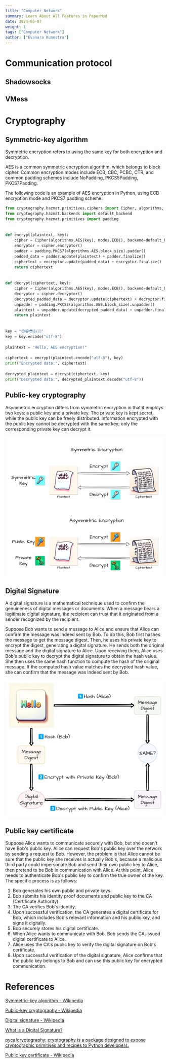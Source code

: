 ```yaml
---
title: "Computer Network"
summary: Learn About All Features in PaperMod
date: 2024-06-07
weight: 1
tags: ["Computer Network"]
author: ["Evanara Kumestra"]
---
```


# Communication protocol

## Shadowsocks

## VMess

# Cryptography

## Symmetric-key algorithm

Symmetric encryption refers to using the same key for both encryption and decryption.

AES is a common symmetric encryption algorithm, which belongs to block cipher. Common encryption modes include ECB, CBC, PCBC, CTR, and common padding schemes include NoPadding, PKCS5Padding, PKCS7Padding.

The following code is an example of AES encryption in Python, using ECB encryption mode and PKCS7 padding scheme:

```python {linenos=true}
from cryptography.hazmat.primitives.ciphers import Cipher, algorithms, modes
from cryptography.hazmat.backends import default_backend
from cryptography.hazmat.primitives import padding


def encrypt(plaintext, key):
    cipher = Cipher(algorithms.AES(key), modes.ECB(), backend=default_backend())
    encryptor = cipher.encryptor()
    padder = padding.PKCS7(algorithms.AES.block_size).padder()
    padded_data = padder.update(plaintext) + padder.finalize()
    ciphertext = encryptor.update(padded_data) + encryptor.finalize()
    return ciphertext


def decrypt(ciphertext, key):
    cipher = Cipher(algorithms.AES(key), modes.ECB(), backend=default_backend())
    decryptor = cipher.decryptor()
    decrypted_padded_data = decryptor.update(ciphertext) + decryptor.finalize()
    unpadder = padding.PKCS7(algorithms.AES.block_size).unpadder()
    plaintext = unpadder.update(decrypted_padded_data) + unpadder.finalize()
    return plaintext


key = "😊😁😎👍🌟🎉"
key = key.encode("utf-8")

plaintext = "Hello, AES encryption!"

ciphertext = encrypt(plaintext.encode("utf-8"), key)
print("Encrypted data:", ciphertext)

decrypted_plaintext = decrypt(ciphertext, key)
print("Decrypted data:", decrypted_plaintext.decode("utf-8"))
```


## Public-key cryptography

Asymmetric encryption differs from symmetric encryption in that it employs two keys: a public key and a private key. The private key is kept secret, while the public key can be freely distributed. Information encrypted with the public key cannot be decrypted with the same key; only the corresponding private key can decrypt it.

![Symmetric Encryption and Asymmetric Encryption](images/symmetric_encryption_and_asymmetric_encryption.jpg)

## Digital Signature

A digital signature is a mathematical technique used to confirm the genuineness of digital messages or documents. When a message bears a legitimate digital signature, the recipient can trust that it originated from a sender recognized by the recipient.

Suppose Bob wants to send a message to Alice and ensure that Alice can confirm the message was indeed sent by Bob. To do this, Bob first hashes the message to get the message digest. Then, he uses his private key to encrypt the digest, generating a digital signature. He sends both the original message and the digital signature to Alice. Upon receiving them, Alice uses Bob's public key to decrypt the digital signature to obtain the hash value. She then uses the same hash function to compute the hash of the original message. If the computed hash value matches the decrypted hash value, she can confirm that the message was indeed sent by Bob.

![Digital Signature](images/digital_signature.png)

## Public key certificate

Suppose Alice wants to communicate securely with Bob, but she doesn't have Bob's public key. Alice can request Bob's public key over the network by sending a request to Bob. However, the problem is that Alice cannot be sure that the public key she receives is actually Bob's, because a malicious third party could impersonate Bob and send their own public key to Alice, then pretend to be Bob in communication with Alice. At this point, Alice needs to authenticate Bob's public key to confirm the true owner of the key. The specific process is as follows:

1. Bob generates his own public and private keys.
1. Bob submits his identity proof documents and public key to the CA (Certificate Authority).
1. The CA verifies Bob's identity.
1. Upon successful verification, the CA generates a digital certificate for Bob, which includes Bob's relevant information and his public key, and signs it digitally.
1. Bob securely stores his digital certificate.
1. When Alice wants to communicate with Bob, Bob sends the CA-issued digital certificate to Alice.
1. Alice uses the CA's public key to verify the digital signature on Bob's certificate.
1. Upon successful verification of the digital signature, Alice confirms that the public key belongs to Bob and can use this public key for encrypted communication.

# References

[Symmetric-key algorithm - Wikipedia](https://en.wikipedia.org/wiki/Symmetric-key_algorithm)

[Public-key cryptography - Wikipedia](https://en.wikipedia.org/wiki/Public-key_cryptography)

[Digital signature - Wikipedia](https://en.wikipedia.org/wiki/Digital_signature)

[What is a Digital Signature?](http://www.youdzone.com/signature.html)

[pyca/cryptography: cryptography is a package designed to expose cryptographic primitives and recipes to Python developers.](https://github.com/pyca/cryptography)

[Public key certificate - Wikipedia](https://en.wikipedia.org/wiki/Public_key_certificate)